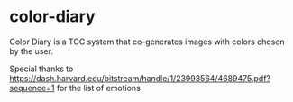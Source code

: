 # color-diary
 Color Diary is a TCC system that co-generates images with colors chosen by the user.

 Special thanks to https://dash.harvard.edu/bitstream/handle/1/23993564/4689475.pdf?sequence=1 for the list of emotions
